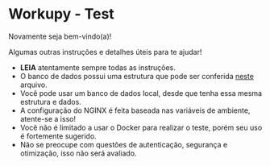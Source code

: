 # Workupy - Test

Novamente seja bem-vindo(a)!

Algumas outras instruções e detalhes úteis para te ajudar!

- **LEIA** atentamente sempre todas as instruções.
- O banco de dados possui uma estrutura que pode ser conferida [neste][DBML] arquivo.
- Você pode usar um banco de dados local, desde que tenha essa mesma estrutura e
  dados.
- A configuração do NGINX é feita baseada nas variáveis de ambiente, atente-se a
  isso!
- Você não é limitado a usar o Docker para realizar o teste, porém seu uso é
  fortemente sugerido.
- Não se preocupe com questões de autenticação, segurança e otimização, isso não
  será avaliado.

[DBML]: ./database.dbml

